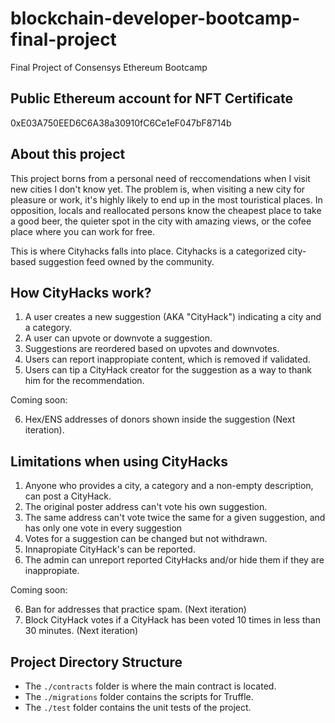# blockchain-developer-bootcamp-final-project
Final Project of Consensys Ethereum Bootcamp

## Public Ethereum account for NFT Certificate

0xE03A750EED6C6A38a30910fC6Ce1eF047bF8714b

## About this project

This project borns from a personal need of reccomendations when I visit new cities I don't know yet. The problem is, when visiting a new city for pleasure or work, it's highly likely to end up in the most touristical places. In opposition, locals and reallocated persons know the cheapest place to take a good beer, the quieter spot in the city with amazing views, or the cofee place where you can work for free.

This is where Cityhacks falls into place. Cityhacks is a categorized city-based suggestion feed owned by the community.

## How CityHacks work?

1. A user creates a new suggestion (AKA "CityHack") indicating a city and a category.
2. A user can upvote or downvote a suggestion.
3. Suggestions are reordered based on upvotes and downvotes.
4. Users can report inappropiate content, which is removed if validated.
5. Users can tip a CityHack creator for the suggestion as a way to thank him for the recommendation.

Coming soon:

6. Hex/ENS addresses of donors shown inside the suggestion (Next iteration).

## Limitations when using CityHacks
1. Anyone who provides a city, a category and a non-empty description, can post a CityHack.
1. The original poster address can't vote his own suggestion.
2. The same address can't vote twice the same for a given suggestion, and has only one vote in every suggestion
3. Votes for a suggestion can be changed but not withdrawn.
4. Innapropiate CityHack's can be reported.
5. The admin can unreport reported CityHacks and/or hide them if they are inappropiate.

Coming soon:

6. Ban for addresses that practice spam. (Next iteration)
7. Block CityHack votes if a CityHack has been voted 10 times in less than 30 minutes. (Next iteration)

## Project Directory Structure
- The `./contracts` folder is where the main contract is located.
- The `./migrations` folder contains the scripts for Truffle.
- The `./test` folder contains the unit tests of the project.


